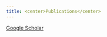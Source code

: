 ```yaml
---
title: <center>Publications</center>
---
```


<a href="https://scholar.google.com/citations?user=nfCAUr8AAAAJ&hl=en&oi=ao" target="_blank">Google Scholar</a>
